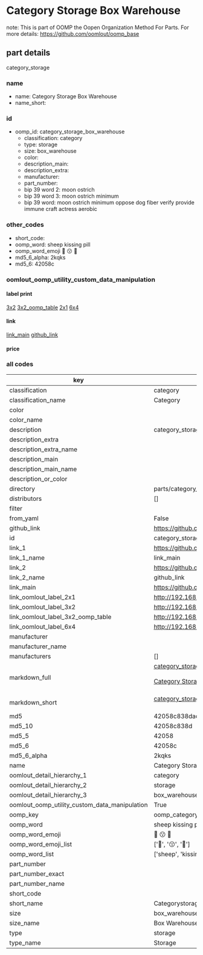 # Category Storage Box Warehouse  

note: This is part of OOMP the Oopen Organization Method For Parts. For more details: https://github.com/oomlout/oomp_base

##  part details



category_storage

### name
* name: Category Storage Box Warehouse
* name_short: 
### id
* oomp_id: category_storage_box_warehouse
  * classification: category
  * type: storage
  * size: box_warehouse
  * color: 
  * description_main: 
  * description_extra: 
  * manufacturer: 
  * part_number: 
  * bip 39 word 2: moon ostrich
  * bip 39 word 3: moon ostrich minimum
  * bip 39 word: moon ostrich minimum oppose dog fiber verify provide immune craft actress aerobic

### other_codes
* short_code: 
* oomp_word: sheep kissing pill
* oomp_word_emoji :sheep: :kissing: :pill:
* md5_6_alpha: 2kqks
* md5_6: 42058c






### oomlout_oomp_utility_custom_data_manipulation
#### label print
[3x2](http://192.168.1.245:1112/?label=oomp%202kqks)
[3x2_oomp_table](http://192.168.1.107:1112/?label=oomp%202kqks)
[2x1](http://192.168.1.242:1112/?label=oomp%202kqks)
[6x4](http://192.168.1.55:1112/?label=oomp%202kqks)    

#### link

[link_main](https://github.com/oomlout/oomlout_oomp_current_version_messy/tree/main/parts/category_storage_box_warehouse) [github_link](https://github.com/oomlout/oomlout_oomp_part_src/tree/main/parts/category_storage_box_warehouse)                             

#### price







### all codes 
| key | value |  
| --- | --- |  
| classification | category |  
| classification_name | Category |  
| color |  |  
| color_name |  |  
| description | category_storage |  
| description_extra |  |  
| description_extra_name |  |  
| description_main |  |  
| description_main_name |  |  
| description_or_color |   |  
| directory | parts/category_storage_box_warehouse |  
| distributors | [] |  
| filter |  |  
| from_yaml | False |  
| github_link | https://github.com/oomlout/oomlout_oomp_part_src/tree/main/parts/category_storage_box_warehouse |  
| id | category_storage_box_warehouse |  
| link_1 | https://github.com/oomlout/oomlout_oomp_current_version_messy/tree/main/parts/category_storage_box_warehouse |  
| link_1_name | link_main |  
| link_2 | https://github.com/oomlout/oomlout_oomp_part_src/tree/main/parts/category_storage_box_warehouse |  
| link_2_name | github_link |  
| link_main | https://github.com/oomlout/oomlout_oomp_current_version_messy/tree/main/parts/category_storage_box_warehouse |  
| link_oomlout_label_2x1 | http://192.168.1.242:1112/?label=oomp%202kqks |  
| link_oomlout_label_3x2 | http://192.168.1.245:1112/?label=oomp%202kqks |  
| link_oomlout_label_3x2_oomp_table | http://192.168.1.107:1112/?label=oomp%202kqks |  
| link_oomlout_label_6x4 | http://192.168.1.55:1112/?label=oomp%202kqks |  
| manufacturer |  |  
| manufacturer_name |  |  
| manufacturers | [] |  
| markdown_full | [category_storage_box_warehouse](https://github.com/oomlout/oomlout_oomp_current_version_messy/tree/main/parts/category_storage_box_warehouse)<br>[](https://github.com/oomlout/oomlout_oomp_current_version_messy/tree/main/parts/category_storage_box_warehouse)<br>[Category Storage Box Warehouse](https://github.com/oomlout/oomlout_oomp_current_version_messy/tree/main/parts/category_storage_box_warehouse)<br><br> |  
| markdown_short | [category_storage_box_warehouse](https://github.com/oomlout/oomlout_oomp_current_version_messy/tree/main/parts/category_storage_box_warehouse)<br><br> |  
| md5 | 42058c838dacfe5556a049b91a273c7c |  
| md5_10 | 42058c838d |  
| md5_5 | 42058 |  
| md5_6 | 42058c |  
| md5_6_alpha | 2kqks |  
| name | Category Storage Box Warehouse |  
| oomlout_detail_hierarchy_1 | category |  
| oomlout_detail_hierarchy_2 | storage |  
| oomlout_detail_hierarchy_3 | box_warehouse |  
| oomlout_oomp_utility_custom_data_manipulation | True |  
| oomp_key | oomp_category_storage_box_warehouse |  
| oomp_word | sheep kissing pill |  
| oomp_word_emoji | :sheep: :kissing: :pill: |  
| oomp_word_emoji_list | [':sheep:', ':kissing:', ':pill:'] |  
| oomp_word_list | ['sheep', 'kissing', 'pill'] |  
| part_number |  |  
| part_number_exact |  |  
| part_number_name |  |  
| short_code |  |  
| short_name | Categorystorage |  
| size | box_warehouse |  
| size_name | Box Warehouse |  
| type | storage |  
| type_name | Storage |  
